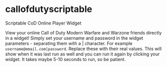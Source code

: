 # callofdutyscriptable
Scriptable CoD Online Player Widget

View your online Call of Duty Modern Warfare and Warzone friends directly in a widget! Simply set your username and password in the widget parameters - separating them with a | character. For example `username@email.com|password`. Replace these with their real values. This will show when it was last run as well and you can run it again by clicking your widget. It takes maybe 5-10 seconds to run, so be patient.
